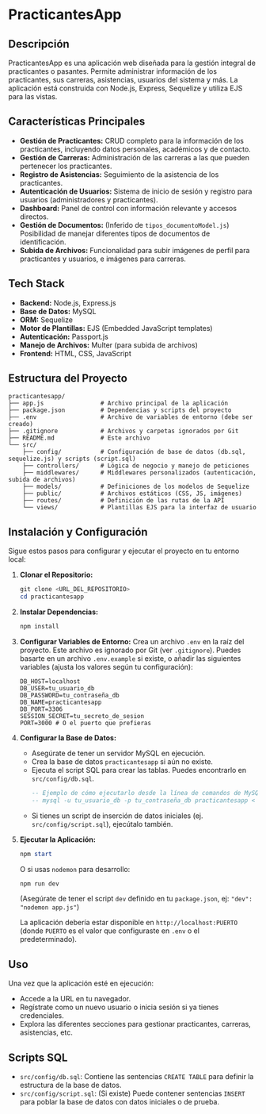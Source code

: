 # PracticantesApp

## Descripción

PracticantesApp es una aplicación web diseñada para la gestión integral de practicantes o pasantes. Permite administrar información de los practicantes, sus carreras, asistencias, usuarios del sistema y más. La aplicación está construida con Node.js, Express, Sequelize y utiliza EJS para las vistas.

## Características Principales

- **Gestión de Practicantes:** CRUD completo para la información de los practicantes, incluyendo datos personales, académicos y de contacto.
- **Gestión de Carreras:** Administración de las carreras a las que pueden pertenecer los practicantes.
- **Registro de Asistencias:** Seguimiento de la asistencia de los practicantes.
- **Autenticación de Usuarios:** Sistema de inicio de sesión y registro para usuarios (administradores y practicantes).
- **Dashboard:** Panel de control con información relevante y accesos directos.
- **Gestión de Documentos:** (Inferido de `tipos_documentoModel.js`) Posibilidad de manejar diferentes tipos de documentos de identificación.
- **Subida de Archivos:** Funcionalidad para subir imágenes de perfil para practicantes y usuarios, e imágenes para carreras.

## Tech Stack

- **Backend:** Node.js, Express.js
- **Base de Datos:** MySQL
- **ORM:** Sequelize
- **Motor de Plantillas:** EJS (Embedded JavaScript templates)
- **Autenticación:** Passport.js
- **Manejo de Archivos:** Multer (para subida de archivos)
- **Frontend:** HTML, CSS, JavaScript

## Estructura del Proyecto

```
practicantesapp/
├── app.js                # Archivo principal de la aplicación
├── package.json          # Dependencias y scripts del proyecto
├── .env                  # Archivo de variables de entorno (debe ser creado)
├── .gitignore            # Archivos y carpetas ignorados por Git
├── README.md             # Este archivo
└── src/
    ├── config/           # Configuración de base de datos (db.sql, sequelize.js) y scripts (script.sql)
    ├── controllers/      # Lógica de negocio y manejo de peticiones
    ├── middlewares/      # Middlewares personalizados (autenticación, subida de archivos)
    ├── models/           # Definiciones de los modelos de Sequelize
    ├── public/           # Archivos estáticos (CSS, JS, imágenes)
    ├── routes/           # Definición de las rutas de la API
    └── views/            # Plantillas EJS para la interfaz de usuario
```

## Instalación y Configuración

Sigue estos pasos para configurar y ejecutar el proyecto en tu entorno local:

1.  **Clonar el Repositorio:**

    ```powershell
    git clone <URL_DEL_REPOSITORIO>
    cd practicantesapp
    ```

2.  **Instalar Dependencias:**

    ```powershell
    npm install
    ```

3.  **Configurar Variables de Entorno:**
    Crea un archivo `.env` en la raíz del proyecto. Este archivo es ignorado por Git (ver `.gitignore`).
    Puedes basarte en un archivo `.env.example` si existe, o añadir las siguientes variables (ajusta los valores según tu configuración):

    ```env
    DB_HOST=localhost
    DB_USER=tu_usuario_db
    DB_PASSWORD=tu_contraseña_db
    DB_NAME=practicantesapp
    DB_PORT=3306
    SESSION_SECRET=tu_secreto_de_sesion
    PORT=3000 # O el puerto que prefieras
    ```

4.  **Configurar la Base de Datos:**

    - Asegúrate de tener un servidor MySQL en ejecución.
    - Crea la base de datos `practicantesapp` si aún no existe.
    - Ejecuta el script SQL para crear las tablas. Puedes encontrarlo en `src/config/db.sql`.
      ```sql
      -- Ejemplo de cómo ejecutarlo desde la línea de comandos de MySQL:
      -- mysql -u tu_usuario_db -p tu_contraseña_db practicantesapp < src/config/db.sql
      ```
    - Si tienes un script de inserción de datos iniciales (ej. `src/config/script.sql`), ejecútalo también.

5.  **Ejecutar la Aplicación:**

    ```powershell
    npm start
    ```

    O si usas `nodemon` para desarrollo:

    ```powershell
    npm run dev
    ```

    (Asegúrate de tener el script `dev` definido en tu `package.json`, ej: `"dev": "nodemon app.js"`)

    La aplicación debería estar disponible en `http://localhost:PUERTO` (donde `PUERTO` es el valor que configuraste en `.env` o el predeterminado).

## Uso

Una vez que la aplicación esté en ejecución:

- Accede a la URL en tu navegador.
- Regístrate como un nuevo usuario o inicia sesión si ya tienes credenciales.
- Explora las diferentes secciones para gestionar practicantes, carreras, asistencias, etc.

## Scripts SQL

- `src/config/db.sql`: Contiene las sentencias `CREATE TABLE` para definir la estructura de la base de datos.
- `src/config/script.sql`: (Si existe) Puede contener sentencias `INSERT` para poblar la base de datos con datos iniciales o de prueba.

